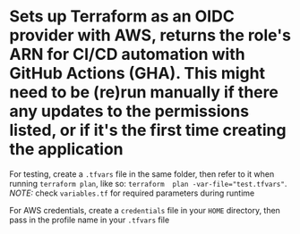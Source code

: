 # Sets up Terraform as an OIDC provider with AWS, returns the role's ARN for CI/CD automation with GitHub Actions (GHA). This might need to be (re)run manually if there any updates to the permissions listed, or if it's the first time creating the application

For testing, create a `.tfvars` file in the same folder, then refer to it  when running `terraform plan`, like so: `terraform  plan -var-file="test.tfvars"`. *NOTE:* check `variables.tf` for required parameters during runtime

For AWS credentials, create a `credentials` file in your `HOME` directory, then pass in the profile name in your `.tfvars` file